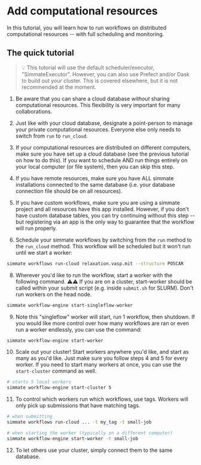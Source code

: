 # Add computational resources

In this tutorial, you will learn how to run workflows on distributed computational resources -- with full scheduling and monitoring.


## The quick tutorial

> :bulb: This tutorial will use the default scheduler/executor, "SimmateExecutor". However, you can also use Prefect and/or Dask to build out your cluster. This is covered elsewhere, but it is not recommended at the moment.

1. Be aware that you can share a cloud database *without* sharing computational resources. This flexibility is very important for many collaborations. 

2. Just like with your cloud database, designate a point-person to manage your private computational resources. Everyone else only needs to switch from `run` to `run_cloud`.

3. If your computational resources are distributed on different computers, make sure you have set up a cloud database (see the previous tutorial on how to do this). If you want to schedule AND run things entirely on your local computer (or file system), then you can skip this step.

4. If you have remote resources, make sure you have ALL simmate installations connected to the same database (i.e. your database connection file should be on all resources).

5. If you have custom workflows, make sure you are using a simmate project and all resources have this app installed. However, if you don't have custom database tables, you can try continuing without this step -- but registering via an app is the only way to guarantee that the workflow will run properly.

6. Schedule your simmate workflows by switching from the `run` method to the `run_cloud` method. This workflow will be scheduled but it won't run until we start a worker:
``` bash
simmate workflows run-cloud relaxation.vasp.mit --structure POSCAR
```

8. Wherever you'd like to run the workflow, start a worker with the following command. :warning::warning: If you are on a cluster, start-worker should be called within your submit script (e.g. inside `submit.sh` for SLURM). Don't run workers on the head node.
``` bash
simmate workflow-engine start-singleflow-worker
```

9. Note this "singleflow" worker will start, run 1 workflow, then shutdown. If you would like more control over how many workflows are ran or even run a worker endlessly, you can use the command:
``` bash
simmate workflow-engine start-worker
```

10. Scale out your cluster! Start workers anywhere you'd like, and start as many as you'd like. Just make sure you follow steps 4 and 5 for every worker. If you need to start many workers at once, you can use the `start-cluster` command as well.
``` bash
# starts 5 local workers
simmate workflow-engine start-cluster 5
```

11. To control which workers run which workflows, use tags. Workers will only pick up submissions that have matching tags.
``` bash
# when submitting
simmate workflows run-cloud ... -t my_tag -t small-job

# when starting the worker (typically on a different computer)
simmate workflow-engine start-worker -t small-job
```

12. To let others use your cluster, simply connect them to the same database.

